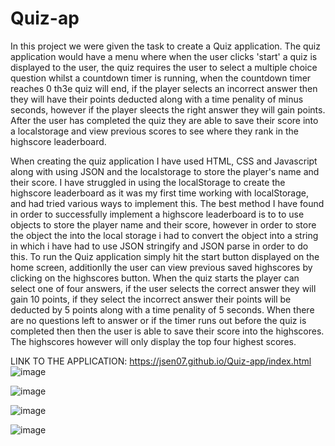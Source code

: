 # Quiz-ap

In this project we were given the task to create a Quiz application.  The quiz application would have a menu where when the user clicks 'start' a quiz is displayed to the user, the quiz requires the user to select a multiple choice question whilst a countdown timer is running, when the countdown timer reaches 0 th3e quiz will end, if the player selects an incorrect answer then they will have their points deducted along with a time penality of minus seconds, however if the player sleects the right answer they will gain points. After the user has completed the quiz they are able to save their score into a localstorage and view previous scores to see where they rank in the highscore leaderboard. 

When creating the quiz application I have used HTML, CSS and Javascript along with using JSON and the localstorage to store the player's name and their score. I have struggled in using the localStorage to create the highscore leaderboard as it was my first time working with localStorage, and had tried various ways to implement this. The best method I have found in order to successfully implement a highscore leaderboard is to to use objects to store the player name and their score, however in order to store the object the into the local storage i had to convert the object into a string in which i have had to use JSON stringify and JSON parse in order to do this.
To run the Quiz application simply hit the start button displayed on the home screen, additionlly the user can view previous saved highscores by clicking on the highscores button. When the quiz starts the player can select one of four answers, if the user selects the correct answer they will gain 10 points, if they select the incorrect answer their points will be deducted by 5 points along with a time penality of 5 seconds. When there are no questions left to answer or if the timer runs out before the quiz is completed then then the user is able to save their score into the highscores. The highscores however will only display the top four highest scores.


LINK TO THE APPLICATION: https://jsen07.github.io/Quiz-app/index.html
![image](https://user-images.githubusercontent.com/56829664/221054101-e2503d82-fd19-45e7-92aa-ca09c12cfbe5.png)

![image](https://user-images.githubusercontent.com/56829664/221054213-d3832887-36c6-451b-b69e-6106273b9b17.png)

![image](https://user-images.githubusercontent.com/56829664/221054159-57ab6011-b8e6-4613-af00-8f512e260de3.png)

![image](https://user-images.githubusercontent.com/56829664/221054254-3ad54e31-3c25-4444-8653-eb67b9c29945.png)
